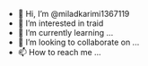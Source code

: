 - 👋 Hi, I’m @miladkarimi1367119
- 👀 I’m interested in traid
- 🌱 I’m currently learning ...
- 💞️ I’m looking to collaborate on ...
- 📫 How to reach me ...

<!---
miladkarimi1367119/miladkarimi1367119 is a ✨ special ✨ repository because its `README.md` (this file) appears on your GitHub profile.
You can click the Preview link to take a look at your changes.
--->
